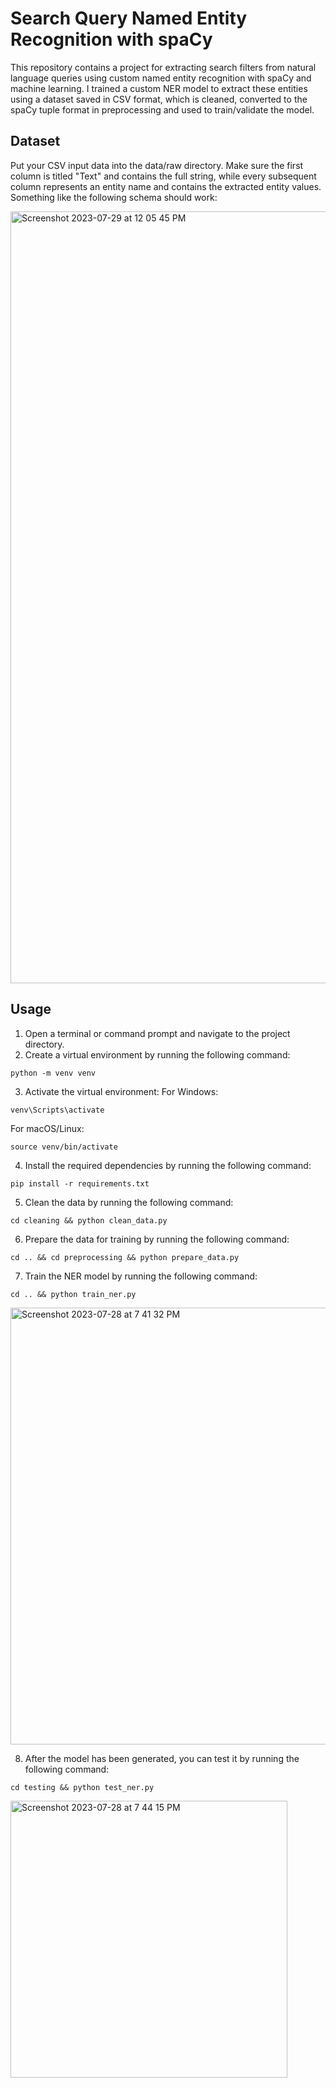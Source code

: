# Search Query Named Entity Recognition with spaCy
This repository contains a project for extracting search filters from natural language queries using custom named entity recognition with spaCy and machine learning. I trained a custom NER model to extract these entities using a dataset saved in CSV format, which is cleaned, converted to the spaCy tuple format in preprocessing and used to train/validate the model.

## Dataset
Put your CSV input data into the data/raw directory. Make sure the first column is titled "Text" and contains the full string, while every subsequent column represents an entity name and contains the extracted entity values. Something like the following schema should work:

<img width="1235" alt="Screenshot 2023-07-29 at 12 05 45 PM" src="https://github.com/aidanbunch/Search-Query-Named-Entity-Recognition-with-spaCy/assets/44245721/99baa431-f280-425f-8c13-64868446fdef">

## Usage
1. Open a terminal or command prompt and navigate to the project directory.
2. Create a virtual environment by running the following command:
```
python -m venv venv
```
3. Activate the virtual environment:
For Windows:
```
venv\Scripts\activate
```
For macOS/Linux:
```
source venv/bin/activate
```
4. Install the required dependencies by running the following command:
```
pip install -r requirements.txt
```
5. Clean the data by running the following command:
```
cd cleaning && python clean_data.py
```
6. Prepare the data for training by running the following command:
```
cd .. && cd preprocessing && python prepare_data.py
```
7. Train the NER model by running the following command:
```
cd .. && python train_ner.py
```
<img width="699" alt="Screenshot 2023-07-28 at 7 41 32 PM" src="https://github.com/aidanbunch/Search-Query-Named-Entity-Recognition-with-spaCy/assets/44245721/b0a74339-8368-411a-ae3a-68d1e4366030">

8. After the model has been generated, you can test it by running the following command:
```
cd testing && python test_ner.py
```
<img width="443" alt="Screenshot 2023-07-28 at 7 44 15 PM" src="https://github.com/aidanbunch/Search-Query-Named-Entity-Recognition-with-spaCy/assets/44245721/8e68bc0e-9595-4614-ae13-7bca09a1375d">
